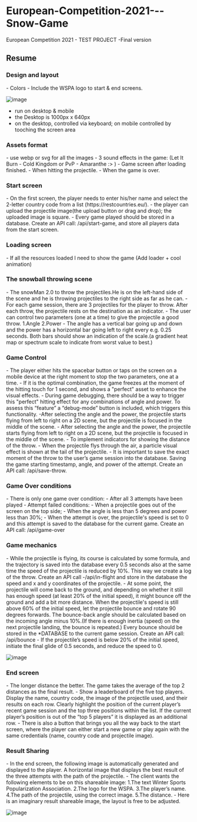 # European-Competition-2021---Snow-Game
European Competition 2021 - TEST PROJECT -Final version

<h2>Resume</h2>

<h3>Design and layout</h3>
- Colors
- Include the WSPA logo to start & end screens.

![image](https://user-images.githubusercontent.com/82625479/213872246-18930c8c-03d2-42d2-949c-f19cd1675ee3.png)

- run on desktop & mobile
- the Desktop is 1000px x 640px
- on the desktop, controlled via keyboard; on mobile controlled by tooching the screen area

<h3>Assets format</h3>
- use webp or svg for all the images
- 3 sound effects in the game: (Let It Burn - Cold Kingdom or  PvP - Amaranthe :> )
    - Game screen after loading finished.
    - When hitting the projectile.
    - When the game is over.
    
 <h3>Start screen</h3>
- On the first screen, the player needs to enter his/her name and select the 2-letter country code from a list (https://restcountries.eu/).
- the player can upload the projectile image(the upload button or drag and drop); the uploaded image is square.
- Every game played should be stored in a database. Create an API call: /api/start-game, and store all players data from the start screen.

<h3>Loading screen</h3>
- If all the resources loaded I need to show the game (Add loader + cool animation)

<h3>The snowball throwing scene</h3>
- The snowMan 2.0 to throw the projectiles.He is on the left-hand side of the scene and he is throwing projectiles to the right side as far as he can.
- For each game session, there are 3 projectiles for the player to throw. After each throw, the projectile rests on the destination as an indicator. 
- The user can control two parameters (one at a time) to give the projectile a good throw.
    1.Angle
    2.Power
- The angle has a vertical bar going up and down and the power has a horizontal bar going left to right every e.g. 0.25 seconds. Both bars should show an indication of the scale.(a gradient heat map or spectrum scale to indicate from worst value to best.)

<h3>Game Control</h3>
- The player either hits the spacebar button or taps on the screen on a mobile device at the right moment to stop the two parameters, one at a time.
- If it is the optimal combination, the game freezes at the moment of the hitting touch for 1 second, and shows a "perfect" asset to enhance the visual effects.
- During game debugging, there should be a way
to trigger this "perfect" hitting effect for any combinations of angle and power. To assess this “feature” a “debug-mode” button is included, which triggers this functionality.
-After selecting the angle and the power, the projectile starts flying from left to right on a 2D scene, but the projectile is focused in the middle of the scene.
- After selecting the angle and the power, the projectile starts flying from left to right on a 2D scene, but the projectile is focused in the middle of the scene.
- To implement indicators for showing the distance of the throw.
- When the projectile flys through the air, a particle visual effect is shown at the tail of the projectile.
- It is important to save the exact moment of the throw to the user’s game session into the database. Saving the game starting timestamp, angle, and power of the attempt. Create an API call: /api/save-throw.

<h3>Game Over conditions</h3>
- There is only one game over condition:
    - After all 3 attempts have been played
- Attempt failed conditions:
    - When a projectile goes out of the screen on the top side;
    - When the angle is less than 5 degrees and power less than 30%;
- When the attempt is over, the projectile's speed is set to 0 and this attempt is saved to the database for the current game. Create an API call: /api/game-over

<h3>Game mechanics</h3>
- While the projectile is flying, its course is calculated by some formula, and the trajectory is saved into the database every 0.5 seconds also at the same time the speed of the projectile is reduced by 10%. This way we create a log of the throw. Create an API call -/api/in-flight and store in the database the speed and x and y coordinates of the projectile.
- At some point, the projectile will come back to the ground, and depending on whether it still has enough speed (at least 20% of the initial speed), it might bounce off the ground and add a bit more distance. When the projectile's speed is still above 60% of the initial speed, let the projectile bounce and rotate 90 degrees forwards. The bounce-back angle should be calculated based on the incoming angle minus 10%.(If there is enough inertia (speed) on the next projectile landing, the bounce is repeated.) Every bounce should be stored in the *DATABASE to the current game session. Create an API call: /api/bounce
- If the projectile’s speed is below 20% of the initial speed, initiate the final glide of 0.5 seconds, and reduce the speed to 0.

![image](https://user-images.githubusercontent.com/82625479/213885392-0154d478-d789-4b95-946f-5ba971864146.png)


<h3>End screen</h3>
- The longer distance the better. The game takes the average of the top 2 distances as the final result.
- Show a leaderboard of the five top players. Display the name, country code, the image of the projectile used, and their results on each row.
Clearly highlight the position of the current player’s recent game session and the top
three positions within the list. If the current player’s position is out of the “top 5 players” it is displayed as an additional row.
- There is also a button that brings you all the way back to the start screen, where the player can either start a new game or play again with the same credentials (name, country code and projectile image).

<h3>Result Sharing</h3>
- In the end screen, the following image is automatically generated and displayed to the player. A horizontal image that displays the best result of the three attempts with the path of the projectile.
- The client wants the following elements to be on this shareable image:
    1.The text Winter Sports Popularization Association.
    2.The logo for the WSPA.
    3.The player’s name.
    4.The path of the projectile, using the correct image.
    5.The distance.
- Here is an imaginary result shareable image, the layout is free to be adjusted.

![image](https://user-images.githubusercontent.com/82625479/213885527-a8b0b6f6-a103-4f32-b85d-929b316bcb09.png)

